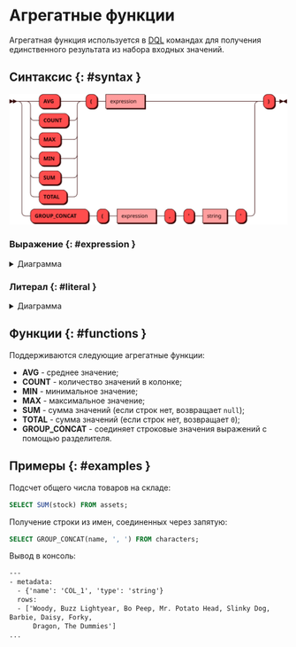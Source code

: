 # Агрегатные функции

Агрегатная функция используется в [DQL](dql.md) командах для получения единственного
результата из набора входных значений.

## Синтаксис {: #syntax }

![AGGREGATE](../../images/ebnf/aggregate.svg)

### Выражение {: #expression }

<details><summary>Диаграмма</summary><p>
![Expression](../../images/ebnf/expression.svg)
</p></details>

### Литерал  {: #literal }

<details><summary>Диаграмма</summary><p>
![Literal](../../images/ebnf/literal.svg)
</p></details>

## Функции {: #functions }

Поддерживаются следующие агрегатные функции:

* **AVG** - среднее значение;
* **COUNT** - количество значений в колонке;
* **MIN** - минимальное значение;
* **MAX** - максимальное значение;
* **SUM** - сумма значений (если строк нет, возвращает `null`);
* **TOTAL** - сумма значений (если строк нет, возвращает `0`);
* **GROUP_CONCAT** - соединяет строковые значения выражений с помощью разделителя. 

## Примеры  {: #examples }

Подсчет общего числа товаров на складе:

```sql
SELECT SUM(stock) FROM assets;
```

Получение строки из имен, соединенных через запятую:

```sql
SELECT GROUP_CONCAT(name, ', ') FROM characters;
```

Вывод в консоль:

```
---
- metadata:
  - {'name': 'COL_1', 'type': 'string'}
  rows:
  - ['Woody, Buzz Lightyear, Bo Peep, Mr. Potato Head, Slinky Dog, Barbie, Daisy, Forky,
      Dragon, The Dummies']
...
```
